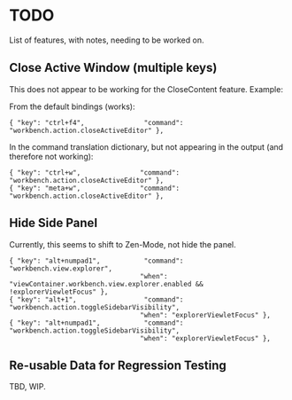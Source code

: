 # TODO

List of features, with notes, needing to be worked on.

## Close Active Window (multiple keys)

This does not appear to be working for the CloseContent feature. Example:

From the default bindings (works):

    { "key": "ctrl+f4",               "command": "workbench.action.closeActiveEditor" },

In the command translation dictionary, but not appearing in the output (and therefore not working):

    { "key": "ctrl+w",               "command": "workbench.action.closeActiveEditor" },
    { "key": "meta+w",               "command": "workbench.action.closeActiveEditor" },

## Hide Side Panel

Currently, this seems to shift to Zen-Mode, not hide the panel.

    { "key": "alt+numpad1",           "command": "workbench.view.explorer",
                                     "when": "viewContainer.workbench.view.explorer.enabled && !explorerViewletFocus" },
    { "key": "alt+1",                 "command": "workbench.action.toggleSidebarVisibility",
                                     "when": "explorerViewletFocus" },
    { "key": "alt+numpad1",           "command": "workbench.action.toggleSidebarVisibility",
                                     "when": "explorerViewletFocus" },

## Re-usable Data for Regression Testing

TBD, WIP.